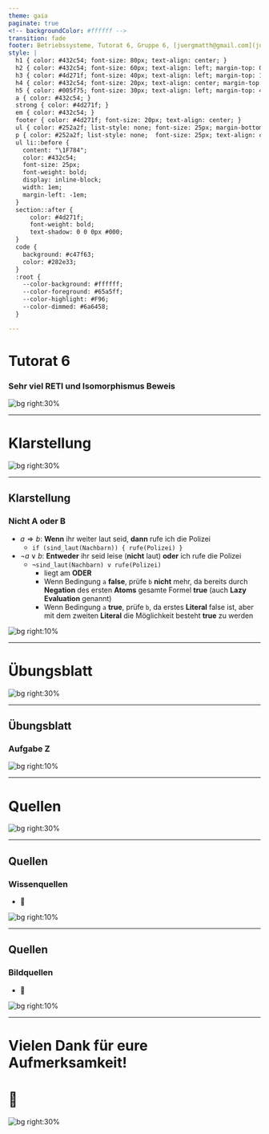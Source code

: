 ```yaml
---
theme: gaia
paginate: true
<!-- backgroundColor: #ffffff -->
transition: fade
footer: Betriebssysteme, Tutorat 6, Gruppe 6, [juergmatth@gmail.com](juertmatth@gmail.com), Universität Freiburg Technische Fakultät
style: |
  h1 { color: #432c54; font-size: 80px; text-align: center; }
  h2 { color: #432c54; font-size: 60px; text-align: left; margin-top: 0px; margin-bottom: 0px; line-height: 0px; line-height: 60px;}
  h3 { color: #4d271f; font-size: 40px; text-align: left; margin-top: 10px; margin-bottom: 20px; line-height: 40px;}
  h4 { color: #432c54; font-size: 20px; text-align: center; margin-top: 0px; margin-bottom: 20px; line-height: 0px; font-weight: normal; }
  h5 { color: #005f75; font-size: 30px; text-align: left; margin-top: 40px; margin-bottom: 30px; line-height: 0px; font-weight: normal; }
  a { color: #432c54; }
  strong { color: #4d271f; }
  em { color: #432c54; }
  footer { color: #4d271f; font-size: 20px; text-align: center; }
  ul { color: #252a2f; list-style: none; font-size: 25px; margin-bottom: 0px; }
  p { color: #252a2f; list-style: none;  font-size: 25px; text-align: center; margin-top: 0px; }
  ul li::before {
    content: "\1F784";
    color: #432c54;
    font-size: 25px;
    font-weight: bold;
    display: inline-block;
    width: 1em;
    margin-left: -1em;
  }
  section::after {
      color: #4d271f;
      font-weight: bold;
      text-shadow: 0 0 0px #000;
  }
  code {
    background: #c47f63;
    color: #282e33;
  }
  :root {
    --color-background: #ffffff;
    --color-foreground: #65a5ff;
    --color-highlight: #F96;
    --color-dimmed: #6a6458;
  }

---
```


# Tutorat 6 <!--fit-->
### Sehr viel RETI und Isomorphismus Beweis <!--fit-->

<!--_class: lead-->
<!--big-->
![bg right:30%](_resources/background_2.png)

---

# Klarstellung

<!--_class: lead-->
<!--big-->
![bg right:30%](_resources/background_2.png)
<!-- _backgroundColor: #c47f63; -->

---

## Klarstellung
### Nicht A oder B

- $a \Rightarrow b$: **Wenn** ihr weiter laut seid, **dann** rufe ich die Polizei
  - `if (sind_laut(Nachbarn)) { rufe(Polizei) }`
- $¬a \vee b$: **Entweder** ihr seid leise (**nicht** laut) **oder** ich rufe die Polizei
  - `¬sind_laut(Nachbarn) v rufe(Polizei)`
    - liegt am **ODER**
    - Wenn Bedingung `a` **false**, prüfe `b` **nicht** mehr, da bereits durch **Negation** des ersten **Atoms** gesamte Formel **true** (auch **Lazy Evaluation** genannt)
    - Wenn Bedingung `a` **true**, prüfe `b`, da erstes **Literal** false ist, aber mit dem zweiten **Literal** die Möglichkeit besteht **true** zu werden


<!--small-->
![bg right:10%](_resources/background_2.png)

---

# Übungsblatt

<!--_class: lead-->
<!--big-->
![bg right:30%](_resources/background_2.png)
<!-- _backgroundColor: #c47f63; -->

---

## Übungsblatt
### Aufgabe Z

<!--small-->
![bg right:10%](_resources/background_2.png)

---

# Quellen

<!--_class: lead-->
<!--big-->
![bg right:30%](_resources/background_2.png)
<!-- _backgroundColor: #c47f63; -->

---

## Quellen
### Wissenquellen

- :shrug:

<!--small-->
![bg right:10%](_resources/background_2.png)

---

## Quellen
### Bildquellen

- :shrug:

<!--small-->
![bg right:10%](_resources/background_2.png)

---

# Vielen Dank für eure Aufmerksamkeit!
# :penguin:

<!--_class: lead-->
<!--big-->
![bg right:30%](_resources/background_2.png)
<!-- _backgroundColor: #c47f63; -->
